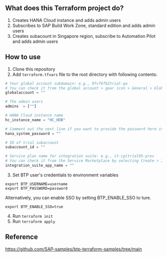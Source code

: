 ## What does this Terraform project do?
1. Creates HANA Cloud instance and adds admin users
2. Subscribes to SAP Build Work Zone, standard edition and adds admin users
3. Creates subacount in Singapore region, subscribe to Automation Pilot and adds admin users

## How to use
1. Clone this repository
2. Add `terraform.tfvars` file to the root directory with following contents:
```terraform
# Your global account subdomain: e.g., 9fcf6fb2trial-ga
# You can check it from the global account > gear icon > General > Global Account Subdomain
globalaccount = ""

# The admin users
admins  = [""]

# HANA Cloud instance name
hc_instance_name = "HC_HDB"

# Comment out the next line if you want to provide the password here instead of typing it in the console (not recommended for security reasons)
hana_system_password = ""

# ID of trial subaccount
subaccount_id = ""

# Service plan name for integration suite: e.g., it-cpitrial05-prov
# You can check it from the Service Marketplace by selecting Create > Integration Suite
integration_suite_app_name = ""
```
3. Set BTP user's credentials to environment variables
```
export BTP_USERNAME=username
export BTP_PASSWORD=password
```
Alternatively, you can enable SSO by setting BTP_ENABLE_SSO to ture.
```
export BTP_ENABLE_SSO=true
```

4. Run `terraform init`
5. Run `terraform apply`

## Reference
https://github.com/SAP-samples/btp-terraform-samples/tree/main
